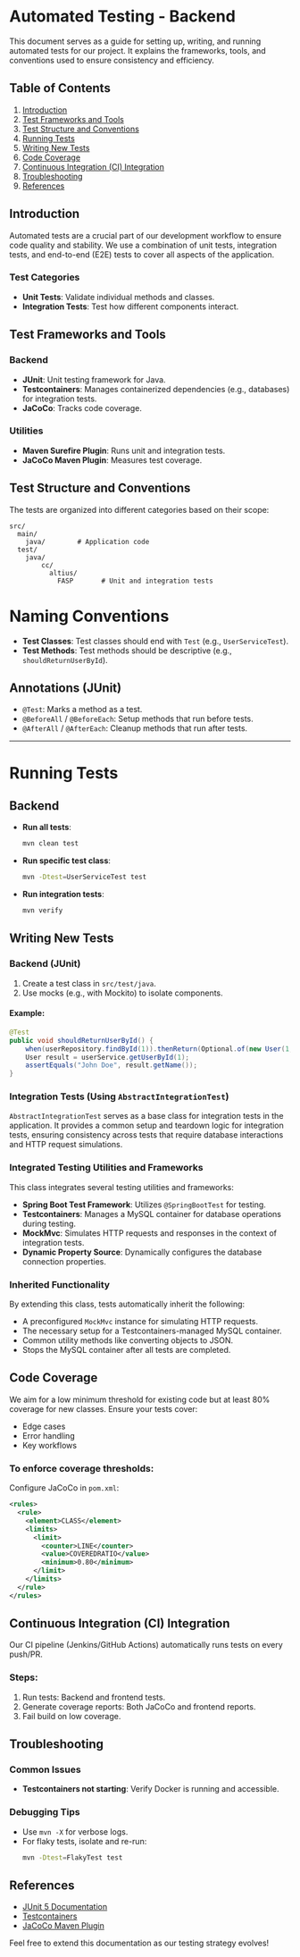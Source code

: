 # Automated Testing - Backend

This document serves as a guide for setting up, writing, and running automated tests for our project. It explains the frameworks, tools, and conventions used to ensure consistency and efficiency.

## Table of Contents

1. [Introduction](#introduction)
2. [Test Frameworks and Tools](#test-frameworks-and-tools)
3. [Test Structure and Conventions](#test-structure-and-conventions)
4. [Running Tests](#running-tests)
5. [Writing New Tests](#writing-new-tests)
6. [Code Coverage](#code-coverage)
7. [Continuous Integration (CI) Integration](#continuous-integration-ci-integration)
8. [Troubleshooting](#troubleshooting)
9. [References](#references)

## Introduction

Automated tests are a crucial part of our development workflow to ensure code quality and stability. We use a combination of unit tests, integration tests, and end-to-end (E2E) tests to cover all aspects of the application.

### Test Categories

- **Unit Tests**: Validate individual methods and classes.
- **Integration Tests**: Test how different components interact.

## Test Frameworks and Tools

### Backend

- **JUnit**: Unit testing framework for Java.
- **Testcontainers**: Manages containerized dependencies (e.g., databases) for integration tests.
- **JaCoCo**: Tracks code coverage.

### Utilities

- **Maven Surefire Plugin**: Runs unit and integration tests.
- **JaCoCo Maven Plugin**: Measures test coverage.

## Test Structure and Conventions

The tests are organized into different categories based on their scope:

```plaintext
src/
  main/
    java/        # Application code
  test/
    java/
        cc/
          altius/
            FASP       # Unit and integration tests

```
# Naming Conventions

- **Test Classes**: Test classes should end with `Test` (e.g., `UserServiceTest`).
- **Test Methods**: Test methods should be descriptive (e.g., `shouldReturnUserById`).

## Annotations (JUnit)

- `@Test`: Marks a method as a test.
- `@BeforeAll` / `@BeforeEach`: Setup methods that run before tests.
- `@AfterAll` / `@AfterEach`: Cleanup methods that run after tests.

---

# Running Tests

## Backend

- **Run all tests**:
  ```bash
  mvn clean test
  ```

- **Run specific test class**:
  ```bash
  mvn -Dtest=UserServiceTest test
  ```
- **Run integration tests**:
  ```bash
  mvn verify
  ```

## Writing New Tests

### Backend (JUnit)
1. Create a test class in `src/test/java`.
2. Use mocks (e.g., with Mockito) to isolate components.

#### Example:
```java
@Test
public void shouldReturnUserById() {
    when(userRepository.findById(1)).thenReturn(Optional.of(new User(1, "John Doe")));
    User result = userService.getUserById(1);
    assertEquals("John Doe", result.getName());
}
```
### Integration Tests (Using `AbstractIntegrationTest`)
`AbstractIntegrationTest` serves as a base class for integration tests in the application. It provides a common setup and teardown logic for integration tests, ensuring consistency across tests that require database interactions and HTTP request simulations.

### Integrated Testing Utilities and Frameworks
This class integrates several testing utilities and frameworks:
- **Spring Boot Test Framework**: Utilizes `@SpringBootTest` for testing.
- **Testcontainers**: Manages a MySQL container for database operations during testing.
- **MockMvc**: Simulates HTTP requests and responses in the context of integration tests.
- **Dynamic Property Source**: Dynamically configures the database connection properties.

### Inherited Functionality
By extending this class, tests automatically inherit the following:
- A preconfigured `MockMvc` instance for simulating HTTP requests.
- The necessary setup for a Testcontainers-managed MySQL container.
- Common utility methods like converting objects to JSON.
- Stops the MySQL container after all tests are completed.



## Code Coverage
We aim for a low minimum threshold for existing code but at least 80% coverage for new classes. Ensure your tests cover:
- Edge cases
- Error handling
- Key workflows

### To enforce coverage thresholds:
Configure JaCoCo in `pom.xml`:
```xml
<rules>
  <rule>
    <element>CLASS</element>
    <limits>
      <limit>
        <counter>LINE</counter>
        <value>COVEREDRATIO</value>
        <minimum>0.80</minimum>
      </limit>
    </limits>
  </rule>
</rules>
```
## Continuous Integration (CI) Integration
Our CI pipeline (Jenkins/GitHub Actions) automatically runs tests on every push/PR.

### Steps:
1. Run tests: Backend and frontend tests.
2. Generate coverage reports: Both JaCoCo and frontend reports.
3. Fail build on low coverage.

## Troubleshooting

### Common Issues
- **Testcontainers not starting**: Verify Docker is running and accessible.

### Debugging Tips
- Use `mvn -X` for verbose logs.
- For flaky tests, isolate and re-run:
  ```bash
  mvn -Dtest=FlakyTest test
  ```

## References
- [JUnit 5 Documentation](https://junit.org/junit5/docs/current/user-guide/)
- [Testcontainers](https://www.testcontainers.org/)
- [JaCoCo Maven Plugin](https://www.jacoco.org/)

Feel free to extend this documentation as our testing strategy evolves!



